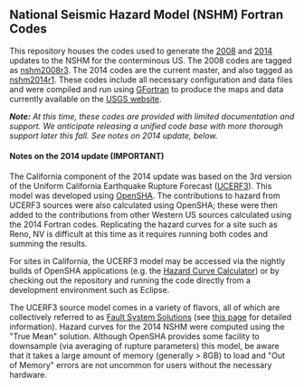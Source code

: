 ## National Seismic Hazard Model (NSHM) Fortran Codes

This repository houses the codes used to generate the [2008](http://pubs.usgs.gov/of/2008/1128/) and [2014](http://pubs.usgs.gov/of/2014/1091/) updates to the NSHM for the conterminous US. The 2008 codes are tagged as [nshm2008r3](https://github.com/usgs/nshmp-haz-fortran/tree/nshm2008r3). The 2014 codes are the current master, and also tagged as [nshm2014r1](https://github.com/usgs/nshmp-haz-fortran/tree/nshm2014r1). These codes include all necessary configuration and data files and were compiled and run using [GFortran](http://gcc.gnu.org/fortran/) to produce the maps and data currently available on the [USGS website](http://earthquake.usgs.gov/hazards/products/conterminous/).

*__Note:__ At this time, these codes are provided with limited documentation and support. We anticipate releasing a unified code base with more thorough support later this fall. See notes on 2014 update, below.*

#### Notes on the 2014 update (IMPORTANT)

The California component of the 2014 update was based on the 3rd version of the Uniform California Earthquake Rupture Forecast ([UCERF3](http://pubs.usgs.gov/of/2013/1165/)). This model was developed using [OpenSHA](http://www.opensha.org). The contributions to hazard from UCERF3 sources were also calculated using OpenSHA; these were then added to the contributions from other Western US sources calculated using the 2014 Fortran codes. Replicating the hazard curves for a site such as Reno, NV is difficult at this time as it requires running both codes and summing the results.

For sites in California, the UCERF3 model may be accessed via the nightly builds of OpenSHA applications (e.g. the [Hazard Curve Calculator](http://www.opensha.org/apps-HazardCurveLocal)) or by checking out the repository and running the code directly from a development environment such as Eclipse.

The UCERF3 source model comes in a variety of flavors, all of which are collectively referred to as [Fault System Solutions](http://opensha.usc.edu/trac/wiki/UCERF3FaultSystemSolutions) (see [this page](http://opensha.usc.edu/trac/wiki/UCERF3FaultSystemSolutions) for detailed information). Hazard curves for the 2014 NSHM were computed using the "True Mean" solution. Although OpenSHA provides some facility to downsample (via averaging of rupture parameters) this model, be aware that it takes a large amount of memory (generally > 8GB) to load and "Out of Memory" errors are not uncommon for users without the necessary hardware.

